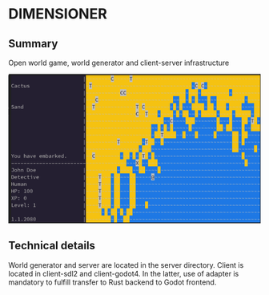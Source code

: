 # DIMENSIONER

## Summary

Open world game, world generator and client-server infrastructure

![screenshot of game](media/screenshot.png)

## Technical details

World generator and server are located in the server directory.
Client is located in client-sdl2 and client-godot4. In the latter, use of adapter is mandatory to fulfill transfer to Rust backend to Godot frontend.
